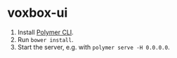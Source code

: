# voxbox-ui

1. Install [Polymer CLI](https://www.polymer-project.org/1.0/docs/tools/polymer-cli).
2. Run `bower install`.
3. Start the server, e.g. with `polymer serve -H 0.0.0.0`.

